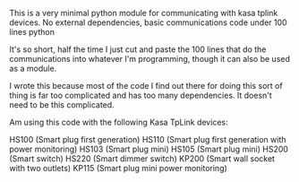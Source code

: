 This is a very minimal python module for communicating with kasa tplink devices.
No external dependencies, basic communications code under 100 lines python

It's so short, half the time I just cut and paste the 100 lines that do the communications into whatever I'm programming, though it can also be used as a module.

I wrote this because most of the code I find out there for doing this sort of thing is far too complicated and has too many dependencies.  It doesn't need to be this complicated.

Am using this code with the following Kasa TpLink devices:

HS100 (Smart plug first generation)
HS110 (Smart plug first generation with power monitoring)
HS103 (Smart plug mini)
HS105 (Smart plug mini)
HS200 (Smart switch)
HS220 (Smart dimmer switch)
KP200 (Smart wall socket with two outlets)
KP115 (Smart plug mini power monitoring)
